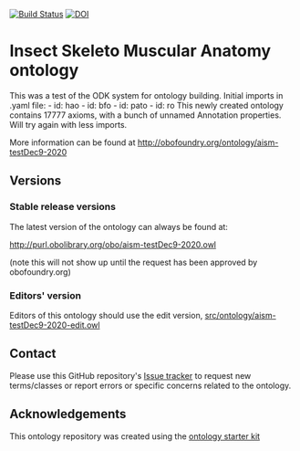 [![Build Status](https://travis-ci.org/jcgiron/aism-testDec9-2020.svg?branch=master)](https://travis-ci.org/jcgiron/aism-testDec9-2020)
[![DOI](https://zenodo.org/badge/13996/jcgiron/aism-testDec9-2020.svg)](https://zenodo.org/badge/latestdoi/13996/jcgiron/aism-testDec9-2020)

# Insect Skeleto Muscular Anatomy ontology

This was a test of the ODK system for ontology building.
Initial imports in .yaml file:
    - id: hao
    - id: bfo
    - id: pato
    - id: ro
This newly created ontology contains 17777 axioms, with a bunch of unnamed Annotation properties. Will try again with less imports.

More information can be found at http://obofoundry.org/ontology/aism-testDec9-2020

## Versions

### Stable release versions

The latest version of the ontology can always be found at:

http://purl.obolibrary.org/obo/aism-testDec9-2020.owl

(note this will not show up until the request has been approved by obofoundry.org)

### Editors' version

Editors of this ontology should use the edit version, [src/ontology/aism-testDec9-2020-edit.owl](src/ontology/aism-testDec9-2020-edit.owl)

## Contact

Please use this GitHub repository's [Issue tracker](https://github.com/jcgiron/aism-testDec9-2020/issues) to request new terms/classes or report errors or specific concerns related to the ontology.

## Acknowledgements

This ontology repository was created using the [ontology starter kit](https://github.com/INCATools/ontology-starter-kit)
